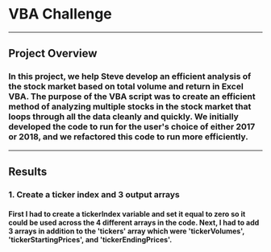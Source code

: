 # VBA Challenge
---
## Project Overview
### In this project, we help Steve develop an efficient analysis of the stock market based on total volume and return in Excel VBA. The purpose of the VBA script was to create an efficient method of analyzing multiple stocks in the stock market that loops through all the data cleanly and quickly. We initially developed the code to run for the user's choice of either 2017 or 2018, and we refactored this code to run more efficiently.
---
## Results
### 1. Create a ticker index and 3 output arrays
#### First I had to create a tickerIndex variable and set it equal to zero so it could be used across the 4 different arrays in the code. Next, I had to add 3 arrays in addition to the 'tickers' array which were 'tickerVolumes', 'tickerStartingPrices', and 'tickerEndingPrices'.
